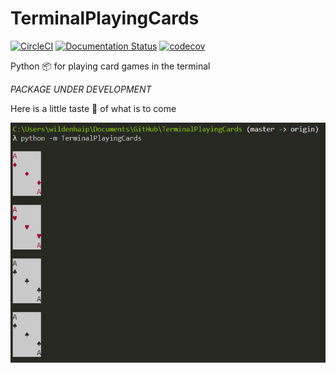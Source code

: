 # TerminalPlayingCards

[![CircleCI](https://circleci.com/gh/pwildenhain/TerminalPlayingCards.svg?style=shield)](https://circleci.com/gh/pwildenhain/TerminalPlayingCards)
[![Documentation Status](https://readthedocs.org/projects/terminalplayingcards/badge/?version=latest)](https://terminalplayingcards.readthedocs.io/en/latest/?badge=latest)
[![codecov](https://codecov.io/gh/pwildenhain/TerminalPlayingCards/branch/master/graph/badge.svg)](https://codecov.io/gh/pwildenhain/TerminalPlayingCards)

Python :package: for playing card games in the terminal

_PACKAGE UNDER DEVELOPMENT_

Here is a little taste :cake: of what is to come

![](screenshot.png)
